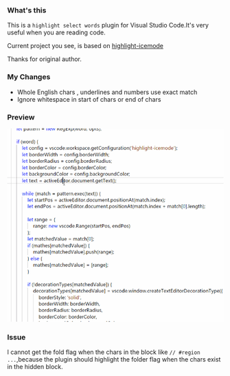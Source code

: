 ### What's this

This is a `highlight select words` plugin for Visual Studio Code.It's very useful when you are reading code.

Current project you see, is based on [highlight-icemode](https://github.com/EsIce/highlight-icemode)

Thanks for original author.

### My Changes

- Whole English chars , underlines  and numbers use exact match
- Ignore whitespace in start of chars or end of chars

### Preview

![priview](images/preview.gif)

### Issue

I cannot get the fold flag when the chars in  the block like `// #region ...`,because the plugin should highlight the folder flag when the chars exist in the hidden block.